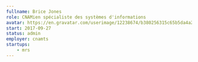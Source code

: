 ```yaml
---
fullname: Brice Jones
role: CNAMien spécialiste des systèmes d'informations
avatar: https://en.gravatar.com/userimage/12238674/b380256315c65b5da4a2b0dd67321a3f.jpeg
start: 2017-09-27
status: admin
employer: cnamts
startups:
    - mrs
---
```

